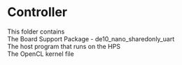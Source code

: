 # Controller

This folder contains <br>
The Board Support Package - de10_nano_sharedonly_uart <br>
The host program that runs on the HPS<br>
The OpenCL kernel file<br>
